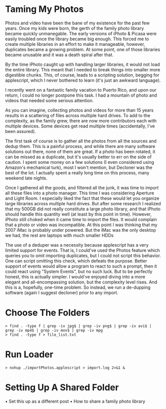 # Taming My Photos

Photos and video have been the bane of my existence for the past few years. Once my kids were born, the gerth of the family photo library became quickly unmanegable. The early versions of iPhoto & Picasa were easily troubled once the library became big enough. This forced me to create multiple libraries in an effort to make it manageable, however, duplicates became a growing problem. At some point, one of those libraries became unusable and it was a death spiral after that. 

By the time iPhoto caught up with handling larger libraries, it would not load the entire library. This meant that I needed to break things into smaller more digestible chunks. This, of course, leads to a scripting solution, begging for applescript, which I never bothered to learn (it's just an awkward language).

I recently went on a fantastic family vacation to Puerto Rico, and upon our return, I could no longer postpone this task. I had a mountain of photo and videos that needed some serious attention. 

As you can imagine, collecting photos and videos for more than 15 years results in a scattering of files across multiple hard drives. To add to the complexity, as the family grew, there are now more contributors each with multiple devices. Some devices get read multiple times (accidentally, I've been assured).

The first task of course is to gather all the photos from all the sources and dedup them. This is a painful process, and while there are many software solutions out there, none of them are great. If a photo has been rotated, it can be missed as a duplicate, but it's usually better to err on the side of caution. I spent some money on a few solutions (I even considered using Amazon's mechanical turk), most I won't mention, but Decloner was the best of the lot. I actually spent a really long time on this process, many weekend late nights.

Once I gathered all the goods, and filtered all the junk, it was time to import all these files into a photo manager. This time I was considering Aperture and Light Room. I especially liked the fact that these would let you organize large libraries across multiple hard drives. But after some research I realized that my 500GB did not really constitute a large photo library, and that iPhoto should handle this quantity well (at least by this point in time). However, iPhoto still choked when it came time to import the files. It would complain that a photo or video was incompatible. At this point I was thinking that my 2007 iMac is probably under powered. But the iMac was the only desktop we had, the rest are laptops with much smaller HDDs

The use of a deduper was a necessity because applescript has a very limited support for events. That is, I could've used the Photos feature which queries you to omit importing duplicates, but I could not script this behavior. One can script omitting this check, which defeats the purpose. Better support of events would allow a program to react to such a prompt, then it could react using "System Events", but no such luck. But to be perfectly honest, this is actually simpler. I would've enjoyed diving into a more elegant and all-encompassing solution, but the complexity level rises. And this is a, hopefully, one-time problem. So instead, we run a de-dupping software (again I suggest decloner) prior to any import.

# Choose The Folders

```shell
> find . -type f | grep -iv jpg$ | grep -iv png$ | grep -iv avi$ | grep -iv mp4$ | grep -iv mov$ | grep -iv mpg
> find . -type f > file_list.txt
```

# Run Loader
```shell
> nohup ./importPhotos.applescript > import.log 2>&1 &
```
# Setting Up A Shared Folder
  • Set this up as a different post
  • How to share a family photo library